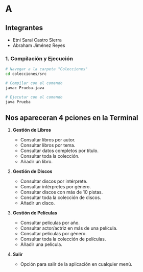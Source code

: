 # A

## Integrantes
  - Etni Sarai Castro Sierra
  - Abraham Jiménez Reyes

### 1. Compilación y Ejecución

```bash
# Navegar a la carpeta "Colecciones"
cd colecciones/src

# Compilar con el comando
javac Prueba.java

# Ejecutar con el comando
java Prueba
```
## Nos apareceran 4 pciones en la Terminal

1. **Gestión de Libros**
   - Consultar libros por autor.
   - Consultar libros por tema.
   - Consultar datos completos por título.
   - Consultar toda la colección.
   - Añadir un libro.

2. **Gestión de Discos**
   - Consultar discos por intérprete.
   - Consultar intérpretes por género.
   - Consultar discos con más de 10 pistas.
   - Consultar toda la colección de discos.
   - Añadir un disco.

3. **Gestión de Películas**
   - Consultar películas por año.
   - Consultar actor/actriz en más de una película.
   - Consultar películas por género.
   - Consultar toda la colección de películas.
   - Añadir una película.
   
4. **Salir**
   - Opción para salir de la aplicación en cualquier menú.
